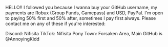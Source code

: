 HELLO!! 
I followed you because I wanna buy your GitHub username, my payments are Robux (Group Funds, Gamepass) and USD, PayPal. I'm open to paying 50% first and 50% after, sometimes I pay first always. 
Please contact me on any of these if you're interested:

Discord: Nifisita
TikTok: Nifisita
Pony Town: Forsaken Area, Main GitHub is @AnnoyingKidd
